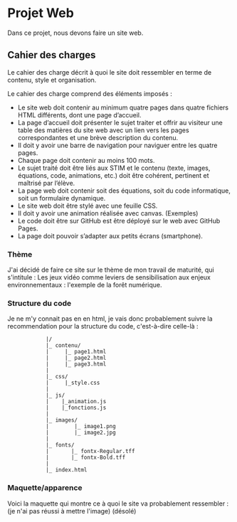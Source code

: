 # Projet Web

Dans ce projet, nous devons faire un site web.

## Cahier des charges

Le cahier des charge décrit à quoi le site doit ressembler en terme de contenu, style et organisation.

Le cahier des charge comprend des éléments imposés :
- Le site web doit contenir au minimum quatre pages dans quatre fichiers HTML différents, dont une page d’accueil.
- La page d’accueil doit présenter le sujet traiter et offrir au visiteur une table des matières du site web avec un lien vers les pages correspondantes et une brève description du contenu.
- Il doit y avoir une barre de navigation pour naviguer entre les quatre pages.
- Chaque page doit contenir au moins 100 mots.
- Le sujet traité doit être liés aux STIM et le contenu (texte, images, équations, code, animations, etc.) doit être cohérent, pertinent et maîtrisé par l’élève.
- La page web doit contenir soit des équations, soit du code informatique, soit un formulaire dynamique.
- Le site web doit être stylé avec une feuille CSS.
- Il doit y avoir une animation réalisée avec canvas. (Exemples)
- Le code doit être sur GitHub est être déployé sur le web avec GitHub Pages.
- La page doit pouvoir s’adapter aux petits écrans (smartphone).

### Thème 

J'ai décidé de faire ce site sur le thème de mon travail de maturité, qui s'intitule : Les jeux vidéo comme leviers de sensibilisation aux enjeux environnementaux : l'exemple de la forêt numérique.

### Structure du code

Je ne m'y connait pas en en html, je vais donc probablement suivre la recommendation pour la structure du code, c'est-à-dire celle-là :

                |/
                |_ contenu/
                |     |_ page1.html
                |     |_ page2.html
                |     |_ page3.html
                |    
                |_ css/
                |     |_style.css
                |
                |_ js/
                |    |_animation.js
                |    |_fonctions.js
                |
                |_ images/
                |        |_ image1.png
                |        |_ image2.jpg
                |
                |_ fonts/
                |       |_ fontx-Regular.tff
                |       |_ fontx-Bold.tff
                |
                |_ index.html      

### Maquette/apparence

Voici la maquette qui montre ce à quoi le site va probablement ressembler : (je n'ai pas réussi à mettre l'image) (désolé)
